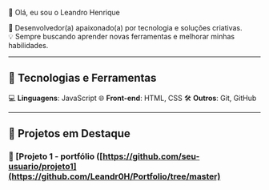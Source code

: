 👋 Olá, eu sou o Leandro Henrique 

🎯 Desenvolvedor(a) apaixonado(a) por tecnologia e soluções criativas.  
💡 Sempre buscando aprender novas ferramentas e melhorar minhas habilidades.  

---

## 🚀 Tecnologias e Ferramentas  
💻 **Linguagens**: JavaScript
🌐 **Front-end**: HTML, CSS
🛠️ **Outros**: Git, GitHub

---

## 📂 Projetos em Destaque  

### 🔹 [Projeto 1 - portfólio ([https://github.com/seu-usuario/projeto1](https://github.com/Leandr0H/Portfolio/tree/master)  
